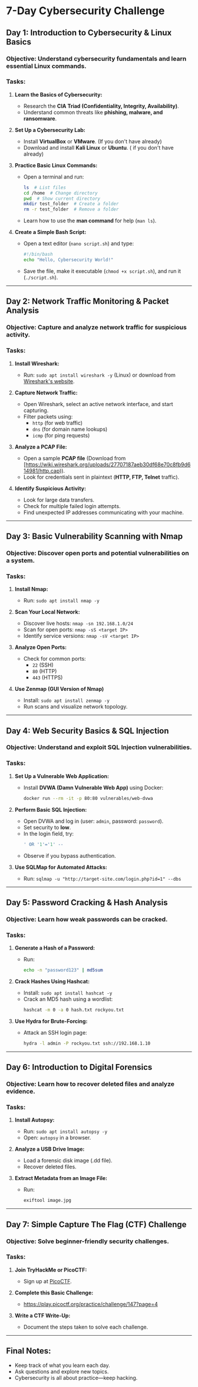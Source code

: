 # **7-Day Cybersecurity Challenge**

## **Day 1: Introduction to Cybersecurity & Linux Basics**
### **Objective:** Understand cybersecurity fundamentals and learn essential Linux commands.

### **Tasks:**
1. **Learn the Basics of Cybersecurity:**
   - Research the **CIA Triad (Confidentiality, Integrity, Availability)**.
   - Understand common threats like **phishing, malware, and ransomware**.
   
2. **Set Up a Cybersecurity Lab:**
   - Install **VirtualBox** or **VMware**. (If you don't have already)
   - Download and install **Kali Linux** or **Ubuntu**. ( if you don't have already)
   
3. **Practice Basic Linux Commands:**
   - Open a terminal and run:
     ```bash
     ls  # List files
     cd /home  # Change directory
     pwd  # Show current directory
     mkdir test_folder  # Create a folder
     rm -r test_folder  # Remove a folder
     ```
   - Learn how to use the **man command** for help (`man ls`).
   
4. **Create a Simple Bash Script:**
   - Open a text editor (`nano script.sh`) and type:
     ```bash
     #!/bin/bash
     echo "Hello, Cybersecurity World!"
     ```
   - Save the file, make it executable (`chmod +x script.sh`), and run it (`./script.sh`).

---

## **Day 2: Network Traffic Monitoring & Packet Analysis**
### **Objective:** Capture and analyze network traffic for suspicious activity.

### **Tasks:**
1. **Install Wireshark:**
   - Run: `sudo apt install wireshark -y` (Linux) or download from [Wireshark's website](https://www.wireshark.org/).
   
2. **Capture Network Traffic:**
   - Open Wireshark, select an active network interface, and start capturing.
   - Filter packets using:
     - `http` (for web traffic)
     - `dns` (for domain name lookups)
     - `icmp` (for ping requests)
   
3. **Analyze a PCAP File:**
   - Open a sample **PCAP file** (Download from [https://wiki.wireshark.org/uploads/27707187aeb30df68e70c8fb9d614981/http.cap)).
   - Look for credentials sent in plaintext (**HTTP, FTP, Telnet** traffic).
   
4. **Identify Suspicious Activity:**
   - Look for large data transfers.
   - Check for multiple failed login attempts.
   - Find unexpected IP addresses communicating with your machine.

---

## **Day 3: Basic Vulnerability Scanning with Nmap**
### **Objective:** Discover open ports and potential vulnerabilities on a system.

### **Tasks:**
1. **Install Nmap:**
   - Run: `sudo apt install nmap -y`
   
2. **Scan Your Local Network:**
   - Discover live hosts: `nmap -sn 192.168.1.0/24`
   - Scan for open ports: `nmap -sS <target IP>`
   - Identify service versions: `nmap -sV <target IP>`
   
3. **Analyze Open Ports:**
   - Check for common ports:
     - `22` (SSH)
     - `80` (HTTP)
     - `443` (HTTPS)
     
4. **Use Zenmap (GUI Version of Nmap)**
   - Install: `sudo apt install zenmap -y`
   - Run scans and visualize network topology.

---

## **Day 4: Web Security Basics & SQL Injection**
### **Objective:** Understand and exploit SQL Injection vulnerabilities.

### **Tasks:**
1. **Set Up a Vulnerable Web Application:**
   - Install **DVWA (Damn Vulnerable Web App)** using Docker:
     ```bash
     docker run --rm -it -p 80:80 vulnerables/web-dvwa
     ```
   
2. **Perform Basic SQL Injection:**
   - Open DVWA and log in (user: `admin`, password: `password`).
   - Set security to **low**.
   - In the login field, try:
     ```sql
     ' OR '1'='1' --
     ```
   - Observe if you bypass authentication.
   
3. **Use SQLMap for Automated Attacks:**
   - Run: `sqlmap -u "http://target-site.com/login.php?id=1" --dbs`

---

## **Day 5: Password Cracking & Hash Analysis**
### **Objective:** Learn how weak passwords can be cracked.

### **Tasks:**
1. **Generate a Hash of a Password:**
   - Run:
     ```bash
     echo -n "password123" | md5sum
     ```
   
2. **Crack Hashes Using Hashcat:**
   - Install: `sudo apt install hashcat -y`
   - Crack an MD5 hash using a wordlist:
     ```bash
     hashcat -m 0 -a 0 hash.txt rockyou.txt
     ```
   
3. **Use Hydra for Brute-Forcing:**
   - Attack an SSH login page:
     ```bash
     hydra -l admin -P rockyou.txt ssh://192.168.1.10
     ```

---

## **Day 6: Introduction to Digital Forensics**
### **Objective:** Learn how to recover deleted files and analyze evidence.

### **Tasks:**
1. **Install Autopsy:**
   - Run: `sudo apt install autopsy -y`
   - Open: `autopsy` in a browser.
   
2. **Analyze a USB Drive Image:**
   - Load a forensic disk image (.dd file).
   - Recover deleted files.
   
3. **Extract Metadata from an Image File:**
   - Run:
     ```bash
     exiftool image.jpg
     ```

---

## **Day 7: Simple Capture The Flag (CTF) Challenge**
### **Objective:** Solve beginner-friendly security challenges.

### **Tasks:**
1. **Join TryHackMe or PicoCTF:**
   - Sign up at [PicoCTF](https://picoctf.org).
   
2. **Complete this Basic Challenge:**
   - https://play.picoctf.org/practice/challenge/147?page=4

3. **Write a CTF Write-Up:**
   - Document the steps taken to solve each challenge.
   
---

## **Final Notes:**
- Keep track of what you learn each day.
- Ask questions and explore new topics.
- Cybersecurity is all about practice—keep hacking.

